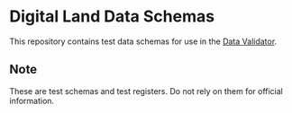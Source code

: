 # Digital Land Data Schemas
This repository contains test data schemas for use in the [Data Validator](https://github.com/digital-land/data-validator).

## Note
These are test schemas and test registers. Do not rely on them for official information.
